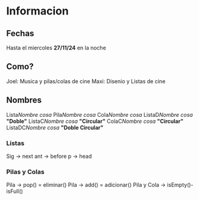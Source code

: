 # Informacion 
## Fechas
Hasta el miercoles **27/11/24** en la noche 
## Como?
Joel: Musica y pilas/colas de cine
Maxi: Disenio y Listas de cine
## Nombres
Lista*Nombre cosa*
Pila*Nombre cosa*
Cola*Nombre cosa*
ListaD*Nombre cosa* **"Doble"**
ListaC*Nombre cosa* **"Circular"**
ColaC*Nombre cosa* **"Circular"**
ListaDC*Nombre cosa* **"Doble Circular"**
### Listas
Sig -> next
ant -> before
p -> head
### Pilas y Colas
Pila -> pop() = eliminar()
Pila -> add() = adicionar()
Pila y Cola -> isEmpty()-isFull()


